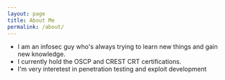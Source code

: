 ```yaml
---
layout: page
title: About Me
permalink: /about/
---
```


* I am an infosec guy who's always trying to learn new things and gain new knowledge.
* I currently hold the OSCP and CREST CRT certifications.
* I'm very interetest in penetration testing and exploit development
